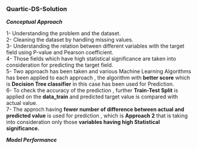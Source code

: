 ### <centre>Quartic-DS-Solution</centre> 

 __***Conceptual Approach***__ <br>

1- Understanding the problem and the dataset. <br>
2- Cleaning the dataset by handling missing values. <br>
3- Understanding the relation between different variables with the target field  using P-value and Pearson coefficient. <br>
4- Those fields which have high statistical significance are taken into consideration for predicting the target field. <br>
5- Two approach has been taken and various Machine Learning Algorithms has been applied to each approach , the algorithm with **better score** which is **Decision Tree classifier** in this case has been used for Prediction. <br>
6- To check the accuracy of the prediction , further **Train-Test Split** is applied on the **data_train** and predicted target value is compared with actual value. <br>
7- The approch having **fewer number of difference between actual and predicted value** is used for prediction , which is **Approach 2** that is taking into consideration only those **variables having high Statistical significance.** <br> 

__***Model Performance***__ <br>


